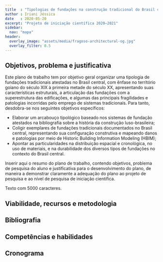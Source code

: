 ```yaml
---
title  : "Tipologias de fundações na construção tradicional do Brasil central"
author : Iriani Jéssica
date   : 2020-05-20
excerpt: "Projeto de iniciação científica 2020–2021"
sidebar:
  nav: "mapa"
header:
  overlay_image: "assets/media/fragoso-architectural-og.jpg"
  overlay_filter: 0.5
---
```


## Objetivos, problema e justificativa ##

Este plano de trabalho tem por objetivo geral organizar uma tipologia de
fundações tradicionais atestadas no Brasil central, com ênfase no
território goiano do século XIX à primeira metade do século XX,
apresentando suas características estruturais, a articulação das
fundações com a superestrutura das edificações, e algumas das principais
fragilidades e patologias incorridas pelo emprego de sistemas
tradicionais. Para tanto, desdobra-se nos seguintes objetivos
específicos:

- Elaborar um arcabouço tipológico baseado nos sistemas de fundação
  atestados na bibliografia sobre a história da construção
  luso-brasileira;
- Coligir exemplares de fundações tradicionais documentados no Brasil
  central, representando sua configuração construtiva e mapeando danos e
  patologias por meio de Historic Building Information Modeling (HBIM);
- Apontar as particularidades na distribuição espacial e cronológica, no
  uso de materiais, e na durabilidade dos diversos tipos de fundações no
  contexto do Brasil central.

Inserir aqui o resumo do plano de trabalho, contendo objetivos, problema
de pesquisa do aluno e justificativa para o desenvolvimento do plano, de
maneira a demonstrar claramente a adequação do plano ao projeto de
pesquisa e ao nível de pesquisa de iniciação científica.

Texto com 5000 caracteres.


## Viabilidade, recursos e metodologia ##

<!--
   -Inserir a descrição da metodologia da pesquisa contendo os passos
   -metodológicos necessários para a sua execução e para o alcance dos
   -objetivos enunciados. Também devem ser descritos os recursos materiais
   -(bibliografia, computadores, softwares, metodologias, equipamentos de
   -laboratório, reagentes e outros materiais e equipamentos de pesquisa) e
   -a infraestrutura (laboratórios, salas de pesquisa, salas de informática
   -e outros espaços) disponíveis para a execução do plano de trabalho do
   -aluno, de maneira a mostrar a viabilidade da execução da pesquisa.
   -
   -Texto com 4000 caracteres.
   -->


## Bibliografia ##

<!--
   -Preenchimento não obrigatório, caso a bibliografia do plano de trabalho
   -do(a) Aluno(a) já esteja inclusa na bibliografia da proposta de pesquisa
   -do(a) Orientador(a)
   -
   -Texto com no máximo 2000 caracteres.
   -->


## Competências e habilidades ##

<!--Texto com no máximo 1000 caracteres.-->


## Cronograma ##

<!--Mês a mês-->

